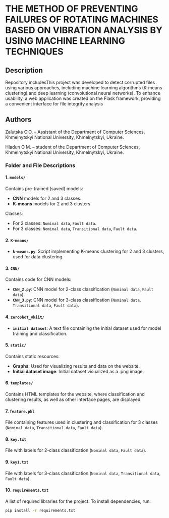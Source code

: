 # THE METHOD OF PREVENTING FAILURES OF ROTATING MACHINES BASED ON VIBRATION ANALYSIS BY USING MACHINE LEARNING TECHNIQUES

## Description
Repository includesThis project was developed to detect corrupted files using various approaches, including machine learning algorithms (K-means clustering) and deep learning (convolutional neural networks). To enhance usability, a web application was created on the Flask framework, providing a convenient interface for file integrity analysis

## Authors

Zalutska O.O. – Assistant of the Department of Computer Sciences, Khmelnytskyi National University, Khmelnytskyi, Ukraine.

Hladun O М. – student of the Department of Computer Sciences, Khmelnytskyi National University, Khmelnytskyi, Ukraine.

### Folder and File Descriptions

#### 1. `models/`

Contains pre-trained (saved) models:
- **CNN** models for 2 and 3 classes.
- **K-means** models for 2 and 3 clusters.

Classes:
- For 2 classes: `Nominal data`, `Fault data`.
- For 3 classes: `Nominal data`, `Transitional data`, `Fault data`.

#### 2. `K-means/`

- **`k-means.py`**: Script implementing K-means clustering for 2 and 3 clusters, used for data clustering.

#### 3. `CNN/`

Contains code for CNN models:

- **`CNN_2.py`**: CNN model for 2-class classification (`Nominal data`, `Fault data`).
- **`CNN_3.py`**: CNN model for 3-class classification (`Nominal data`, `Transitional data`, `Fault data`).

#### 4. `zeroShot_vkiit/`

- **`initial dataset`**: A text file containing the initial dataset used for model training and classification.

#### 5. `static/`

Contains static resources:
- **Graphs**: Used for visualizing results and data on the website.
- **Initial dataset image**: Initial dataset visualized as a .png image.

#### 6. `templates/`

Contains HTML templates for the website, where classification and clustering results, as well as other interface pages, are displayed.

#### 7. `feature.pkl`

File containing features used in clustering and classification for 3 classes (`Nominal data`, `Transitional data`, `Fault data`).

#### 8. `key.txt`

File with labels for 2-class classification (`Nominal data`, `Fault data`).

#### 9. `key1.txt`

File with labels for 3-class classification (`Nominal data`, `Transitional data`, `Fault data`).

#### 10. `requirements.txt`

A list of required libraries for the project. To install dependencies, run:

```bash
pip install -r requirements.txt
